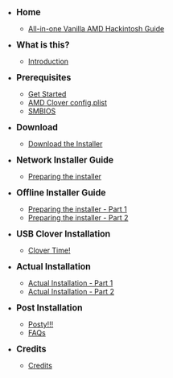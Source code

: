 * <big><b>Home</b></big>
    * [All-in-one Vanilla AMD Hackintosh Guide](README.md)

* <big><b>What is this?</b></big>
    * [Introduction](what-is-this/introduction.md)

* <big><b>Prerequisites</b></big>
    * [Get Started](prerequisites/get-started/README.md)
    * [AMD Clover config.plist](prerequisites/amd-clover-config.plist/README.md)
    * [SMBIOS](prerequisites/amd-clover-config.plist/smbios.md)

* <big><b>Download</b></big>
    * [Download the Installer](download/download.md)

* <big><b>Network Installer Guide</b></big>
    * [Preparing the installer ](network-installer-guide/network-part-2/README.md)

* <big><b>Offline Installer Guide</b></big>
    * [Preparing the installer - Part 1](offline-installer-guide/offline-part-2/README.md)
    * [Preparing the installer - Part 2](offline-installer-guide/offline-part-3/README.md)

* <big><b>USB Clover Installation</a></b></big>
    * [Clover Time!](clover-installtion/usb-clover/README.md)
* <big><b>Actual Installation</b></big>
    * [Actual Installation - Part 1](actual-installation/actual-installation-part-1.md)
    * [Actual Installation - Part 2](actual-installation/actual-installation-part-2.md)

* <big><b>Post Installation</b></big>
    * [Posty!!!](post-installation/posty.md)
    * [FAQs](post-installation/faqs.md)

* <big><b>Credits</b></big>
    * [Credits](credits/credits.md)
